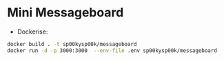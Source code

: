 # Mini Messageboard

+ Dockerise:
```sh
docker build . -t sp00kysp00k/messageboard
docker run -d -p 3000:3000  --env-file .env sp00kysp00k/messageboard
```